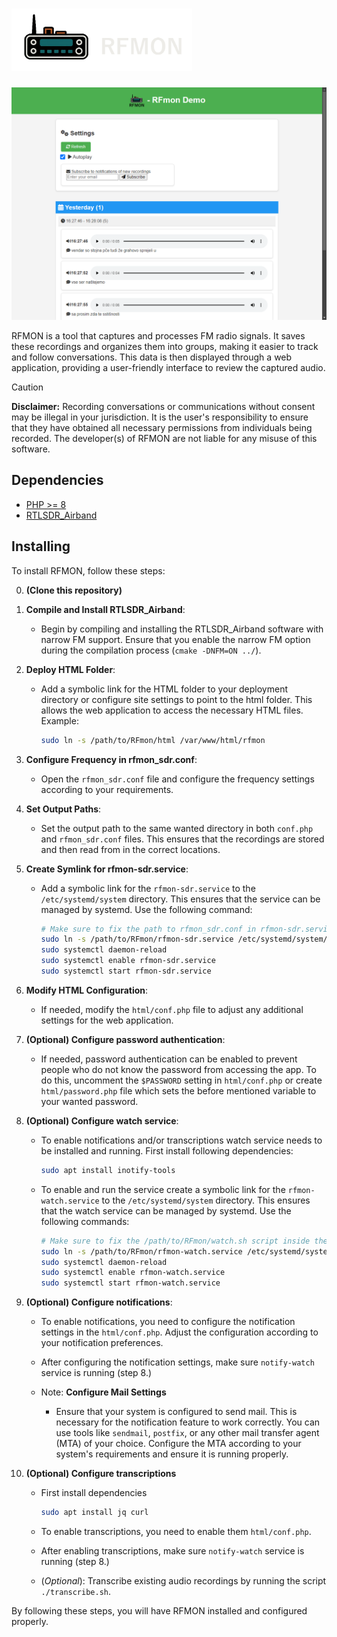 <h1>
    <img src="./docs/rfmon-title.png" height="100" alt="RFmon">
</h1>

![preview](./docs/preview.png)

RFMON is a tool that captures and processes FM radio signals. It saves these recordings and organizes them into groups, making it easier to track and follow conversations. This data is then displayed through a web application, providing a user-friendly interface to review the captured audio.

> [!CAUTION]
> **Disclaimer:** Recording conversations or communications without consent may be illegal in your jurisdiction. It is the user's responsibility to ensure that they have obtained all necessary permissions from individuals being recorded. The developer(s) of RFMON are not liable for any misuse of this software.

## Dependencies

- [PHP >= 8](https://www.php.net/releases/8.0/)
- [RTLSDR_Airband](https://github.com/charlie-foxtrot/RTLSDR-Airband)

## Installing

To install RFMON, follow these steps:

0. **(Clone this repository)**

1. **Compile and Install RTLSDR_Airband**:
    - Begin by compiling and installing the RTLSDR_Airband software with narrow FM support. Ensure that you enable the narrow FM option during the compilation process (`cmake -DNFM=ON ../`).

2. **Deploy HTML Folder**:
    - Add a symbolic link for the HTML folder to your deployment directory or configure site settings to point to the html folder. This allows the web application to access the necessary HTML files. Example:
        ```sh
        sudo ln -s /path/to/RFmon/html /var/www/html/rfmon
        ```

3. **Configure Frequency in rfmon_sdr.conf**:
    - Open the `rfmon_sdr.conf` file and configure the frequency settings according to your requirements.

4. **Set Output Paths**:
    - Set the output path to the same wanted directory in both `conf.php` and `rfmon_sdr.conf` files. This ensures that the recordings are stored and then read from in the correct locations.


5. **Create Symlink for rfmon-sdr.service**:
    - Add a symbolic link for the `rfmon-sdr.service` to the `/etc/systemd/system` directory. This ensures that the service can be managed by systemd. Use the following command:
        ```sh
        # Make sure to fix the path to rfmon_sdr.conf in rfmon-sdr.service
        sudo ln -s /path/to/RFmon/rfmon-sdr.service /etc/systemd/system/rfmon-sdr.service
        sudo systemctl daemon-reload
        sudo systemctl enable rfmon-sdr.service
        sudo systemctl start rfmon-sdr.service
        ```

6. **Modify HTML Configuration**:
    - If needed, modify the `html/conf.php` file to adjust any additional settings for the web application.

7. **(Optional) Configure password authentication**:
    - If needed, password authentication can be enabled to prevent people who do not know the password from accessing
      the app. To do this, uncomment the `$PASSWORD` setting in `html/conf.php` or create `html/password.php` file which
      sets the before mentioned variable to your wanted password.

8. **(Optional) Configure watch service**:
    - To enable notifications and/or transcriptions watch service needs to be installed and running. First install following dependencies:
        ```sh
        sudo apt install inotify-tools
        ```

    -  To enable and run the service create a symbolic link for the `rfmon-watch.service` to the `/etc/systemd/system` directory. This ensures that the watch service can be managed by systemd. Use the following commands:
        ```sh
        # Make sure to fix the /path/to/RFmon/watch.sh script inside the service config
        sudo ln -s /path/to/RFmon/rfmon-watch.service /etc/systemd/system/rfmon-watch.service
        sudo systemctl daemon-reload
        sudo systemctl enable rfmon-watch.service
        sudo systemctl start rfmon-watch.service
        ```

8. **(Optional) Configure notifications**:
    - To enable notifications, you need to configure the notification settings in the `html/conf.php`. Adjust the configuration according to your notification preferences.

    - After configuring the notification settings, make sure `notify-watch` service is running (step 8.)

    - Note: **Configure Mail Settings**
        - Ensure that your system is configured to send mail. This is necessary for the notification feature to work correctly. You can use tools like `sendmail`, `postfix`, or any other mail transfer agent (MTA) of your choice. Configure the MTA according to your system's requirements and ensure it is running properly.

9. **(Optional) Configure transcriptions**
    - First install dependencies
        ```sh
        sudo apt install jq curl
        ```

    - To enable transcriptions, you need to enable them `html/conf.php`.

    - After enabling transcriptions, make sure `notify-watch` service is running (step 8.)

    - (*Optional*): Transcribe existing audio recordings by running the script `./transcribe.sh`. 


By following these steps, you will have RFMON installed and configured properly.